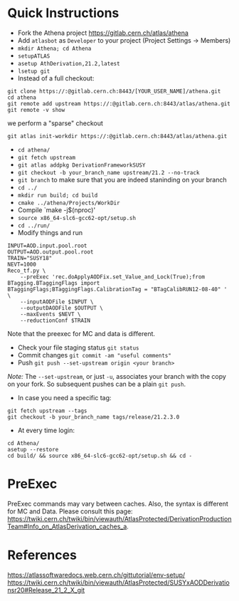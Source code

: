 Quick Instructions
==================

* Fork the Athena project  https://gitlab.cern.ch/atlas/athena
* Add `atlasbot` as `Developer` to your project (Project Settings -> Members)
* `mkdir Athena; cd Athena`
* `setupATLAS`
* `asetup AthDerivation,21.2,latest`
* `lsetup git`
* Instead of a full checkout:
```
git clone https://:@gitlab.cern.ch:8443/[YOUR_USER_NAME]/athena.git
cd athena
git remote add upstream https://:@gitlab.cern.ch:8443/atlas/athena.git
git remote -v show
```
we perform a "sparse" checkout
```
git atlas init-workdir https://:@gitlab.cern.ch:8443/atlas/athena.git
```
* `cd athena/`
* `git fetch upstream`
* `git atlas addpkg DerivationFrameworkSUSY`
* `git checkout -b your_branch_name upstream/21.2 --no-track`
* `git branch` to make sure that you are indeed staninding on your branch
* `cd ../`
* `mkdir run build; cd build`
* `cmake ../athena/Projects/WorkDir`
* Compile `make -j$(nproc)'
* `source x86_64-slc6-gcc62-opt/setup.sh`
* `cd ../run/`
* Modify things and run
```
INPUT=AOD.input.pool.root
OUTPUT=AOD.output.pool.root
TRAIN="SUSY18"
NEVT=1000
Reco_tf.py \
    --preExec 'rec.doApplyAODFix.set_Value_and_Lock(True);from BTagging.BTaggingFlags import BTaggingFlags;BTaggingFlags.CalibrationTag = "BTagCalibRUN12-08-40" ' \
    --inputAODFile $INPUT \
    --outputDAODFile $OUTPUT \
    --maxEvents $NEVT \
    --reductionConf $TRAIN

```
Note that the preexec for MC and data is different.
* Check your file staging status `git status`
* Commit changes `git commit -am "useful comments"`
* Push `git push --set-upstream origin <your branch>`

*Note:* 
The `--set-upstream`, or just `-u`, associates your branch with the copy on your fork. So subsequent pushes can be a plain `git push`.

* In case you need a specific tag:
```
git fetch upstream --tags
git checkout -b your_branch_name tags/release/21.2.3.0
```

* At every time login:
```
cd Athena/
asetup --restore
cd build/ && source x86_64-slc6-gcc62-opt/setup.sh && cd -
```

PreExec
=======

PreExec commands may vary between caches. Also, the syntax is different for MC and Data. Please consult this page: https://twiki.cern.ch/twiki/bin/viewauth/AtlasProtected/DerivationProductionTeam#Info_on_AtlasDerivation_caches_a.

References
==========
https://atlassoftwaredocs.web.cern.ch/gittutorial/env-setup/
https://twiki.cern.ch/twiki/bin/viewauth/AtlasProtected/SUSYxAODDerivationsr20#Release_21_2_X_git

